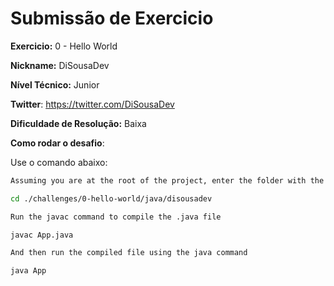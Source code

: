 # Submissão de Exercicio

**Exercicio:** 0 - Hello World

**Nickname:** DiSousaDev

**Nível Técnico:** Junior

**Twitter**: https://twitter.com/DiSousaDev

**Dificuldade de Resolução:** Baixa

**Como rodar o desafio**:

Use o comando abaixo:
```bash
Assuming you are at the root of the project, enter the folder with the .java file

cd ./challenges/0-hello-world/java/disousadev

Run the javac command to compile the .java file

javac App.java

And then run the compiled file using the java command

java App
```
